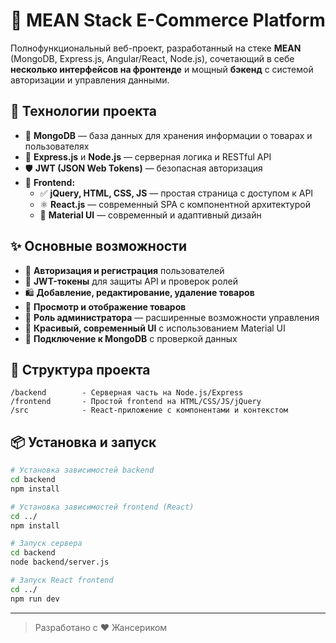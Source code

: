 # 🛒 MEAN Stack E-Commerce Platform

Полнофункциональный веб-проект, разработанный на стеке **MEAN** (MongoDB, Express.js, Angular/React, Node.js), сочетающий в себе **несколько интерфейсов на фронтенде** и мощный **бэкенд** с системой авторизации и управления данными.

## 🔧 Технологии проекта

- 💾 **MongoDB** — база данных для хранения информации о товарах и пользователях
- 🚀 **Express.js** и **Node.js** — серверная логика и RESTful API
- 🛡 **JWT (JSON Web Tokens)** — безопасная авторизация
- 🎨 **Frontend:**
  - ✅ **jQuery, HTML, CSS, JS** — простая страница с доступом к API
  - ⚛️ **React.js** — современный SPA с компонентной архитектурой
  - 🧩 **Material UI** — современный и адаптивный дизайн

## ✨ Основные возможности

- 🔐 **Авторизация и регистрация** пользователей
- 🧾 **JWT-токены** для защиты API и проверок ролей
- 🛍 **Добавление, редактирование, удаление товаров**
- 👀 **Просмотр и отображение товаров**
- 👑 **Роль администратора** — расширенные возможности управления
- 💅 **Красивый, современный UI** с использованием Material UI
- 🔌 **Подключение к MongoDB** с проверкой данных

## 📁 Структура проекта

```
/backend        - Серверная часть на Node.js/Express
/frontend       - Простой frontend на HTML/CSS/JS/jQuery
/src            - React-приложение с компонентами и контекстом
```

## 📦 Установка и запуск

```bash
# Установка зависимостей backend
cd backend
npm install

# Установка зависимостей frontend (React)
cd ../
npm install

# Запуск сервера
cd backend
node backend/server.js

# Запуск React frontend
cd ../
npm run dev
```

---

> Разработано с ❤️ Жансериком
